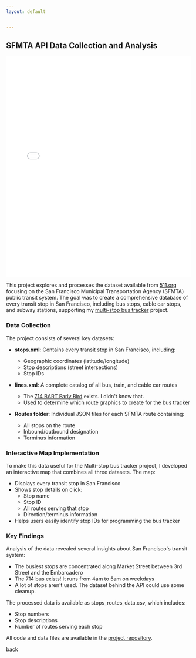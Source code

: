 ```yaml
---
layout: default


---
```

## SFMTA API Data Collection and Analysis

<div style="width: 100%; height: 600px;">
<iframe src="/assets/pages/stops_routes_map.html" width="100%" height="100%" frameborder="0"></iframe>
</div>

This project explores and processes the dataset available from [511.org](https://511.org/) focusing on the San Francisco Municipal Transportation Agency (SFMTA) public transit system. The goal was to create a comprehensive database of every transit stop in San Francisco, including bus stops, cable car stops, and subway stations, supporting my [multi-stop bus tracker](https://bbenchoff.github.io/pages/BusTideDisplay.html) project.

### Data Collection

The project consists of several key datasets:

- **stops.xml**: Contains every transit stop in San Francisco, including:
  - Geographic coordinates (latitude/longitude)
  - Stop descriptions (street intersections)
  - Stop IDs
  
- **lines.xml**: A complete catalog of all bus, train, and cable car routes
  - The [714 BART Early Bird](https://www.sfmta.com/routes/714-bart-early-bird) exists. I didn't know that.
  - Used to determine which route graphics to create for the bus tracker
  
- **Routes folder**: Individual JSON files for each SFMTA route containing:
  - All stops on the route
  - Inbound/outbound designation
  - Terminus information

### Interactive Map Implementation

To make this data useful for the Multi-stop bus tracker project, I developed an interactive map that combines all three datasets. The map:

- Displays every transit stop in San Francisco
- Shows stop details on click:
  - Stop name
  - Stop ID
  - All routes serving that stop
  - Direction/terminus information
- Helps users easily identify stop IDs for programming the bus tracker

### Key Findings

Analysis of the data revealed several insights about San Francisco's transit system:

- The busiest stops are concentrated along Market Street between 3rd Street and the Embarcadero
- The 714 bus exists! It runs from 4am to 5am on weekdays
- A lot of stops aren't used. The dataset behind the API could use some cleanup.

The processed data is available as stops_routes_data.csv, which includes:
- Stop numbers
- Stop descriptions
- Number of routes serving each stop

All code and data files are available in the [project repository](https://github.com/bbenchoff/sfmta-api).

[back](../)
